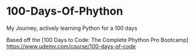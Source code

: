# 100-Days-Of-Phython
My Journey, actively learning Python for a 100 days

Based off the [100 Days to Code: The Complete Phython Pro Bootcamp] https://www.udemy.com/course/100-days-of-code